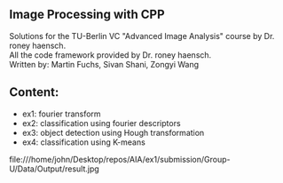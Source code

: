 ## Image Processing with CPP

Solutions for the TU-Berlin VC "Advanced Image Analysis" course by Dr. roney haensch. <br>
All the code framework provided by Dr. roney haensch.<br>
Written by:
Martin Fuchs,
Sivan Shani,
Zongyi Wang

## Content:
- ex1: fourier transform
- ex2: classification using fourier descriptors
- ex3: object detection using Hough transformation
- ex4: classification using K-means

file:///home/john/Desktop/repos/AIA/ex1/submission/Group-U/Data/Output/result.jpg

